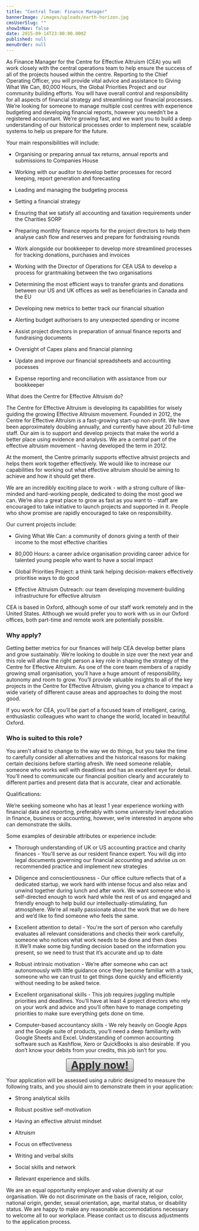 ```yaml
---
title: "Central Team: Finance Manager"
bannerImage: /images/uploads/earth-horizon.jpg
cmsUserSlug: ""
showInNav: false
date: 2015-09-14T23:00:00.000Z
published: null
menuOrder: null
---
```


  As Finance Manager for the Centre for Effective Altruism (CEA) you will work closely with the central operations team to help ensure the success of all of the projects housed within the centre. Reporting to the Chief Operating Officer, you will provide vital advice and assistance to Giving What We Can, 80,000 Hours, the Global Priorities Project and our community building efforts. You will have overall control and responsibility for all aspects of financial strategy and streamlining our financial processes. We&rsquo;re looking for someone to manage multiple cost centres with experience budgeting and developing financial reports, however you needn&rsquo;t be a registered accountant. We&rsquo;re growing fast, and we want you to build a deep understanding of our historical processes order to implement new, scalable systems to help us prepare for the future.

Your main responsibilities will include:

* Organising or preparing annual tax returns, annual reports and submissions to Companies House

* Working with our auditor to develop better processes for record keeping, report generation and forecasting

* Leading and managing the budgeting process

* Setting a financial strategy

* Ensuring that we satisfy all accounting and taxation requirements under the Charities SORP

* Preparing monthly finance reports for the project directors to help them analyse cash flow and reserves and prepare for fundraising rounds

* Work alongside our bookkeeper to develop more streamlined processes for tracking donations, purchases and invoices

* Working with the Director of Operations for CEA USA to develop a process for grantmaking between the two organisations

* Determining the most efficient ways to transfer grants and donations between our US and UK offices as well as beneficiaries in Canada and the EU

* Developing new metrics to better track our financial situation

* Alerting budget authorisers to any unexpected spending or income

* Assist project directors in preparation of annual finance reports and fundraising documents

* Oversight of Capex plans and financial planning

* Update and improve our financial spreadsheets and accounting pocesses

* Expense reporting and reconciliation with assistance from our bookkeeper

  
What does the Centre for Effective Altruism do?

  
The Centre for Effective Altruism is developing its capabilities for wisely guiding the growing Effective Altruism movement. Founded in 2012, the Centre for Effective Altruism is a fast-growing start-up non-profit. We have been approximately doubling annually, and currently have about 20 full-time staff. Our aim is to support and develop projects that make the world a better place using evidence and analysis. We are a central part of the effective altruism movement - having developed the term in 2012.

  
At the moment, the Centre primarily supports effective altruist projects and helps them work together effectively. We would like to increase our capabilities for working out what effective altruism should be aiming to achieve and how it should get there.

  
We are an incredibly exciting place to work - with a strong culture of like-minded and hard-working people, dedicated to doing the most good we can. We&rsquo;re also a great place to grow as fast as you want to - staff are encouraged to take initiative to launch projects and supported in it. People who show promise are rapidly encouraged to take on responsibility.

  
Our current projects include:

* Giving What We Can: a community of donors giving a tenth of their income to the most effective charities

* 80,000 Hours: a career advice organisation providing career advice for talented young people who want to have a social impact

* Global Priorities Project: a think tank helping decision-makers effectively prioritise ways to do good

* Effective Altruism Outreach: our team developing movement-building infrastructure for effective altruism

  
CEA is based in Oxford, although some of our staff work remotely and in the United States. Although we would prefer you to work with us in our Oxford offices, both part-time and remote work are potentially possible.

   
### Why apply?

Getting better metrics for our finances will help CEA develop better plans and grow sustainably. We&rsquo;re looking to double in size over the next year and this role will allow the right person a key role in shaping the strategy of the Centre for Effective Altruism. As one of the core team members of a rapidly growing small organisation, you&rsquo;ll have a huge amount of responsibility, autonomy and room to grow. You&rsquo;ll provide valuable insights to all of the key projects in the Centre for Effective Altruism, giving you a chance to impact a wide variety of different cause areas and approaches to doing the most good.

If you work for CEA, you&rsquo;ll be part of a focused team of intelligent, caring, enthusiastic colleagues who want to change the world, located in beautiful Oxford.

### Who is suited to this role?

You aren't afraid to change to the way we do things, but you take the time to carefully consider all alternatives and the historical reasons for making certain decisions before starting afresh. We need someone reliable, someone who works well with deadlines and has an excellent eye for detail. You&rsquo;ll need to communicate our financial position clearly and accurately to different parties and present data that is accurate, clear and actionable.

Qualifications:

We&rsquo;re seeking someone who has at least 1 year experience working with financial data and reporting, preferably with some university level education in finance, business or accounting, however, we&rsquo;re interested in anyone who can demonstrate the skills.

Some examples of desirable attributes or experience include:

* Thorough understanding of UK or US accounting practice and charity finances - You'll serve as our resident finance expert. You will dig into legal documents governing our financial accounting and advise us on recommended practice and implement new strategies

* Diligence and conscientiousness - Our office culture reflects that of a dedicated startup, we work hard with intense focus and also relax and unwind together during lunch and after work. We want someone who is self-directed enough to work hard while the rest of us and engaged and friendly enough to help build our intellectually-stimulating, fun atmosphere. We&rsquo;re all really passionate about the work that we do here and we&rsquo;d like to find someone who feels the same.

* Excellent attention to detail - You're the sort of person who carefully evaluates all relevant considerations and checks their work carefully, someone who notices what work needs to be done and then does it.We&rsquo;ll make some big funding decision based on the information you present, so we need to trust that it&rsquo;s accurate and up to date

* Robust intrinsic motivation - We&rsquo;re after someone who can act autonomously with little guidance once they become familiar with a task, someone who we can trust to get things done quickly and efficiently without needing to be asked twice.

* Excellent organisational skills - This job requires juggling multiple priorities and deadlines. You&rsquo;ll have at least 4 project directors who rely on your work and advice and you&rsquo;ll often have to manage competing priorities to make sure everything gets done on time.

* Computer-based accountancy skills - We rely heavily on Google Apps and the Google suite of products, you&rsquo;ll need a deep familiarity with Google Sheets and Excel. Understanding of common accounting software such as Kashflow, Xero or QuickBooks is also desirable. If you don&rsquo;t know your debits from your credits, this job isn&rsquo;t for you.

<a href="https://eaglobal.typeform.com/to/nUNz0z" style="display: block; border-radius:4px; background-color: #DDD; background-image: linear-gradient(to top, #BBB, #EEE); width: 180px; text-align:center; font-weight:bold; font-size: 28px; border: 1px solid #333; color: #333; margin:auto" target="_blank">Apply now!</a>  
  
Your application will be assessed using a rubric designed to measure the following traits, and you should aim to demonstrate them in your application:

* Strong analytical skills

* Robust positive self-motivation

* Having an effective altruist mindset

* Altruism

* Focus on effectiveness

* Writing and verbal skills

* Social skills and network

* Relevant experience and skills.

We are an equal opportunity employer and value diversity at our organisation. We do not discriminate on the basis of race, religion, color, national origin, gender, sexual orientation, age, marital status, or disability status. We are happy to make any reasonable accommodations necessary to welcome all to our workplace. Please contact us to discuss adjustments to the application process. 

  
  
